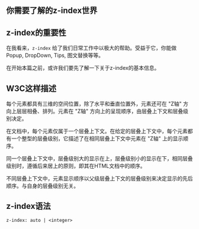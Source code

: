 ## 你需要了解的z-index世界

## z-index的重要性

在我看来，`z-index` 给了我们日常工作中以极大的帮助。受益于它，你能做Popup, DropDown, Tips, 图文替换等等。

在开始本篇之前，或许我们要先了解一下关于z-index的基本信息。

## W3C这样描述

每个元素都具有三维的空间位置，除了水平和垂直位置外，元素还可在 "Z轴" 方向上层层相叠、排列。元素在 "Z轴" 方向上的呈现顺序，由层叠上下文和层叠级别决定。

在文档中，每个元素仅属于一个层叠上下文。在给定的层叠上下文中，每个元素都有一个整型的层叠级别，它描述了在相同层叠上下文中元素在 "Z轴" 上的显示顺序。

同一个层叠上下文中，层叠级别大的显示在上，层叠级别小的显示在下，相同层叠级别时，遵循后来居上的原则，即其在HTML文档中的顺序。

不同层叠上下文中，元素显示顺序以父级层叠上下文的层叠级别来决定显示的先后顺序。与自身的层叠级别无关。

<!--more-->

## z-index语法

    z-index: auto | <integer>

